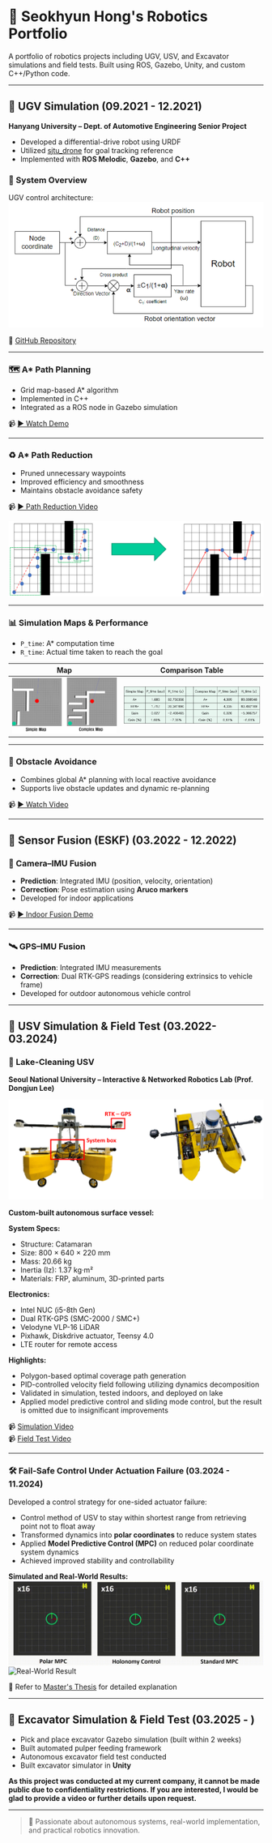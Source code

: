 # 🤖 Seokhyun Hong's Robotics Portfolio

A portfolio of robotics projects including UGV, USV, and Excavator simulations and field tests. Built using ROS, Gazebo, Unity, and custom C++/Python code.

---

## 🚗 UGV Simulation  (09.2021 - 12.2021)
**Hanyang University – Dept. of Automotive Engineering Senior Project**

- Developed a differential-drive robot using URDF
- Utilized [sjtu_drone](https://github.com/tahsinkose/sjtu-drone) for goal tracking reference
- Implemented with **ROS Melodic**, **Gazebo**, and **C++**

### 🧩 System Overview

UGV control architecture:  
![UGV Control Diagram](images/UGV/UGV_diagram.png)

🔗 [GitHub Repository](https://github.com/amoogeona11/Reduced-path-Iterative-A-star)

---

### 🗺️ A* Path Planning

- Grid map-based A* algorithm
- Implemented in C++
- Integrated as a ROS node in Gazebo simulation

📹 [▶️ Watch Demo](https://youtu.be/fq33Nl0Rb3Q)

---

### ♻️ A* Path Reduction

- Pruned unnecessary waypoints
- Improved efficiency and smoothness
- Maintains obstacle avoidance safety

📹 [▶️ Path Reduction Video](https://youtu.be/kfxGbPY_JvY)

![Path Reduction](images/UGV/RPAstar.png)

---

### 📊 Simulation Maps & Performance

- `P_time`: A* computation time  
- `R_time`: Actual time taken to reach the goal

| Map | Comparison Table |
|-----|------------------|
| ![Map](images/UGV/Map.png) | ![Table](images/UGV/Table.png) |

---

### 🚧 Obstacle Avoidance

- Combines global A* planning with local reactive avoidance
- Supports live obstacle updates and dynamic re-planning

📹 [▶️ Watch Video](https://youtu.be/nBfN8mHjhsk)

---

## 🧠 Sensor Fusion (ESKF) (03.2022 - 12.2022)

### 📸 Camera–IMU Fusion

- **Prediction**: Integrated IMU (position, velocity, orientation)
- **Correction**: Pose estimation using **Aruco markers**
- Developed for indoor applications

📹 [▶️ Indoor Fusion Demo](https://youtu.be/gelpOx11oOY)

---

### 🛰️ GPS–IMU Fusion

- **Prediction**: Integrated IMU measurements
- **Correction**: Dual RTK-GPS readings (considering extrinsics to vehicle frame)
- Developed for outdoor autonomous vehicle control

---

## 🚤 USV Simulation & Field Test (03.2022-03.2024)

### 🧼 Lake-Cleaning USV  
**Seoul National University – Interactive & Networked Robotics Lab (Prof. Dongjun Lee)**

![USV Platform](images/USV/USV.png)

**Custom-built autonomous surface vessel:**

**System Specs:**
- Structure: Catamaran
- Size: 800 × 640 × 220 mm
- Mass: 20.66 kg
- Inertia (Iz): 1.37 kg·m²
- Materials: FRP, aluminum, 3D-printed parts

**Electronics:**
- Intel NUC (i5-8th Gen)
- Dual RTK-GPS (SMC-2000 / SMC+)
- Velodyne VLP-16 LiDAR
- Pixhawk, Diskdrive actuator, Teensy 4.0
- LTE router for remote access

**Highlights:**
- Polygon-based optimal coverage path generation
- PID-controlled velocity field following utilizing dynamics decomposition
- Validated in simulation, tested indoors, and deployed on lake
- Applied model predictive control and sliding mode control, but the result is omitted due to insignificant improvements

📹 [Simulation Video](https://youtu.be/kfoeWoRUoZ0)  
📹 [Field Test Video](https://youtu.be/pwgTA8-aSr0)

---

### 🛠️ Fail-Safe Control Under Actuation Failure (03.2024 - 11.2024)

Developed a control strategy for one-sided actuator failure:

- Control method of USV to stay within shortest range from retrieving point not to float away
- Transformed dynamics into **polar coordinates** to reduce system states
- Applied **Model Predictive Control (MPC)** on reduced polar coordinate system dynamics
- Achieved improved stability and controllability


**Simulated and Real-World Results:**  
![Simulation Result](images/USV/sim.gif)  
![Real-World Result](images/USV/real.gif)

📄 Refer to [Master's Thesis](images/석사논문_홍석현.pdf) for detailed explanation

---

## 🚜 Excavator Simulation & Field Test (03.2025 - )

- Pick and place excavator Gazebo simulation (built within 2 weeks)
- Built automated pulper feeding framework
- Autonomous excavator field test conducted
- Built excavator simulator in **Unity**

**As this project was conducted at my current company, it cannot be made public due to confidentiality restrictions. If you are interested, I would be glad to provide a video or further details upon request.**

---

> 🚀 Passionate about autonomous systems, real-world implementation, and practical robotics innovation.
